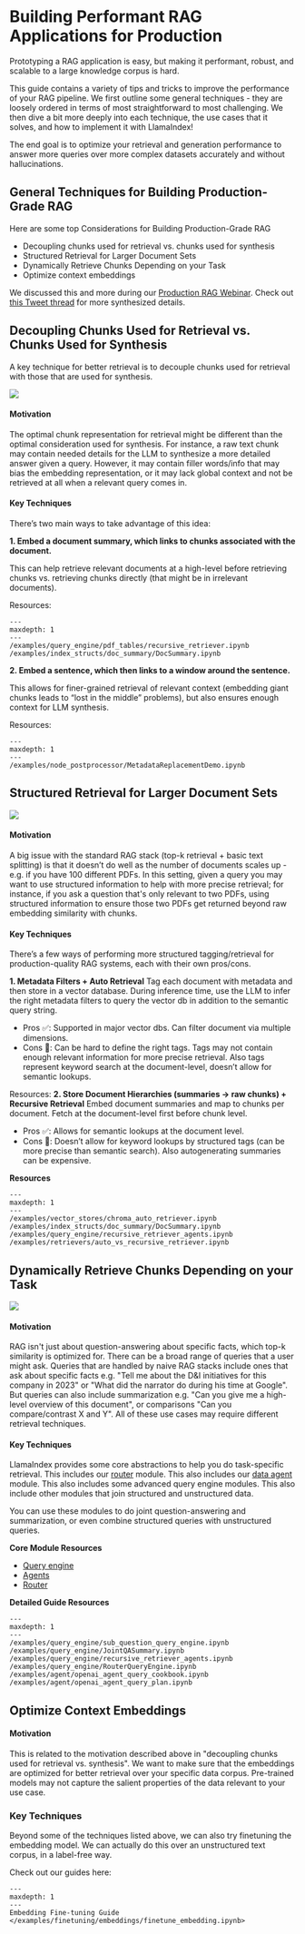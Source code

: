 # Building Performant RAG Applications for Production

Prototyping a RAG application is easy, but making it performant, robust, and scalable to a large knowledge corpus is hard.

This guide contains a variety of tips and tricks to improve the performance of your RAG pipeline. We first outline
some general techniques - they are loosely ordered in terms of most straightforward to most challenging.
We then dive a bit more deeply into each technique, the use cases that it solves,
and how to implement it with LlamaIndex!

The end goal is to optimize your retrieval and generation performance to answer more
queries over more complex datasets accurately and without hallucinations.

## General Techniques for Building Production-Grade RAG

Here are some top Considerations for Building Production-Grade RAG

- Decoupling chunks used for retrieval vs. chunks used for synthesis
- Structured Retrieval for Larger Document Sets
- Dynamically Retrieve Chunks Depending on your Task
- Optimize context embeddings

We discussed this and more during our [Production RAG Webinar](https://www.youtube.com/watch?v=Zj5RCweUHIk).
Check out [this Tweet thread](https://twitter.com/jerryjliu0/status/1692931028963221929?s=20) for more synthesized details.

## Decoupling Chunks Used for Retrieval vs. Chunks Used for Synthesis

A key technique for better retrieval is to decouple chunks used for retrieval with those that are used for synthesis.

![](/_static/production_rag/decouple_chunks.png)

#### Motivation

The optimal chunk representation for retrieval might be different than the optimal consideration used for synthesis.
For instance, a raw text chunk may contain needed details for the LLM to synthesize a more detailed answer given a query. However, it
may contain filler words/info that may bias the embedding representation, or it may lack global context and not be retrieved at all
when a relevant query comes in.

#### Key Techniques

There’s two main ways to take advantage of this idea:

**1. Embed a document summary, which links to chunks associated with the document.**

This can help retrieve relevant documents at a high-level before retrieving chunks vs. retrieving chunks directly (that might be in irrelevant documents).

Resources:

```{toctree}
---
maxdepth: 1
---
/examples/query_engine/pdf_tables/recursive_retriever.ipynb
/examples/index_structs/doc_summary/DocSummary.ipynb
```

**2. Embed a sentence, which then links to a window around the sentence.**

This allows for finer-grained retrieval of relevant context (embedding giant chunks leads to “lost in the middle” problems), but also ensures enough context for LLM synthesis.

Resources:

```{toctree}
---
maxdepth: 1
---
/examples/node_postprocessor/MetadataReplacementDemo.ipynb

```

## Structured Retrieval for Larger Document Sets

![](/_static/production_rag/structured_retrieval.png)

#### Motivation

A big issue with the standard RAG stack (top-k retrieval + basic text splitting) is that it doesn’t do well as the number of documents scales up - e.g. if you have 100 different PDFs.
In this setting, given a query you may want to use structured information to help with more precise retrieval; for instance, if you ask a question that's only relevant to two PDFs,
using structured information to ensure those two PDFs get returned beyond raw embedding similarity with chunks.

#### Key Techniques

There’s a few ways of performing more structured tagging/retrieval for production-quality RAG systems, each with their own pros/cons.

**1. Metadata Filters + Auto Retrieval**
Tag each document with metadata and then store in a vector database. During inference time, use the LLM to infer the right metadata filters to query the vector db in addition to the semantic query string.

- Pros ✅: Supported in major vector dbs. Can filter document via multiple dimensions.
- Cons 🚫: Can be hard to define the right tags. Tags may not contain enough relevant information for more precise retrieval. Also tags represent keyword search at the document-level, doesn’t allow for semantic lookups.

Resources:
**2. Store Document Hierarchies (summaries -> raw chunks) + Recursive Retrieval**
Embed document summaries and map to chunks per document. Fetch at the document-level first before chunk level.

- Pros ✅: Allows for semantic lookups at the document level.
- Cons 🚫: Doesn’t allow for keyword lookups by structured tags (can be more precise than semantic search). Also autogenerating summaries can be expensive.

**Resources**

```{toctree}
---
maxdepth: 1
---
/examples/vector_stores/chroma_auto_retriever.ipynb
/examples/index_structs/doc_summary/DocSummary.ipynb
/examples/query_engine/recursive_retriever_agents.ipynb
/examples/retrievers/auto_vs_recursive_retriever.ipynb
```

## Dynamically Retrieve Chunks Depending on your Task

![](/_static/production_rag/joint_qa_summary.png)

#### Motivation

RAG isn't just about question-answering about specific facts, which top-k similarity is optimized for. There can be a broad range of queries that a user might ask. Queries that are handled by naive RAG stacks include ones that ask about specific facts e.g. "Tell me about the D&I initiatives for this company in 2023" or "What did the narrator do during his time at Google". But queries can also include summarization e.g. "Can you give me a high-level overview of this document", or comparisons "Can you compare/contrast X and Y". All of these use cases may require different retrieval techniques.

#### Key Techniques

LlamaIndex provides some core abstractions to help you do task-specific retrieval. This includes our [router](/core_modules/query_modules/router/root.md) module. This also includes our [data agent](/core_modules/agent_modules/agents/root.md) module.
This also includes some advanced query engine modules.
This also include other modules that join structured and unstructured data.

You can use these modules to do joint question-answering and summarization, or even combine structured queries with unstructured queries.

**Core Module Resources**

* [Query engine](/module_guides/putting_it_all_together/query_engine/root.md)
* [Agents](/module_guides/putting_it_all_together/agents/root.md)
* [Router](/module_guides/querying/router/root.md)

**Detailed Guide Resources**

```{toctree}
---
maxdepth: 1
---
/examples/query_engine/sub_question_query_engine.ipynb
/examples/query_engine/JointQASummary.ipynb
/examples/query_engine/recursive_retriever_agents.ipynb
/examples/query_engine/RouterQueryEngine.ipynb
/examples/agent/openai_agent_query_cookbook.ipynb
/examples/agent/openai_agent_query_plan.ipynb
```

## Optimize Context Embeddings

#### Motivation

This is related to the motivation described above in "decoupling chunks used for retrieval vs. synthesis".
We want to make sure that the embeddings are optimized for better retrieval over your specific data corpus.
Pre-trained models may not capture the salient properties of the data relevant to your use case.

### Key Techniques

Beyond some of the techniques listed above, we can also try finetuning the embedding model.
We can actually do this over an unstructured text corpus, in a label-free way.

Check out our guides here:

```{toctree}
---
maxdepth: 1
---
Embedding Fine-tuning Guide </examples/finetuning/embeddings/finetune_embedding.ipynb>
```
